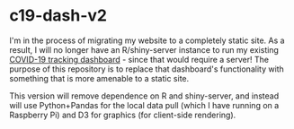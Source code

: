 # c19-dash-v2

I'm in the process of migrating my website to a completely static
site. As a result, I will no longer have an R/shiny-server instance to
run my existing [COVID-19 tracking
dashboard](https://github.com/pkepley/c19-dash) - since that would
require a server! The purpose of this repository is to replace that
dashboard's functionality with something that is more amenable to a
static site.

This version will remove dependence on R and shiny-server, and instead
will use Python+Pandas for the local data pull (which I have running
on a Raspberry Pi) and D3 for graphics (for client-side rendering).

